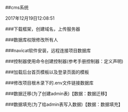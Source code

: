 ##cms系统

2017年12月19日12:08:51

###下载框架，创建域名，上传服务器

###数据库权限修改所有人

###navicat软件安装，远程连接项目数据库

###控制器使用命令创建控制器(参考手册控制器：定义声明)

###加载后台首页模板以及登录页面的模板

###修改项目根木录下的.env文件链接数据库

###数据迁移(为了创建admin表)【数据：数据迁移】

###数据填充(为了给admin表写入数据)【数据：数据填充】
